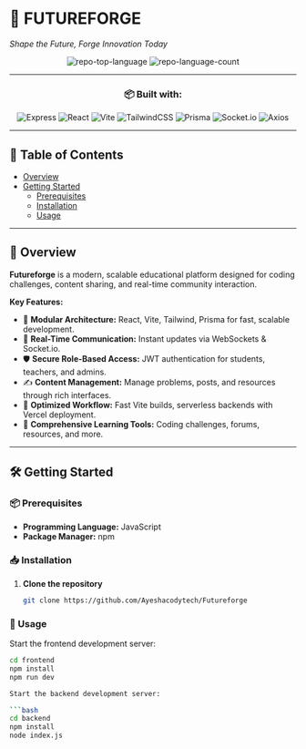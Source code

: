 # 🚀 FUTUREFORGE

*Shape the Future, Forge Innovation Today*

<div align="center">
  
![repo-top-language](https://img.shields.io/github/languages/top/Ayeshacodytech/Futureforge?style=flat&color=0080ff)
![repo-language-count](https://img.shields.io/github/languages/count/Ayeshacodytech/Futureforge?style=flat&color=0080ff)

---

### 📦 Built with:

![Express](https://img.shields.io/badge/Express-000000.svg?style=flat&logo=Express&logoColor=white)
![React](https://img.shields.io/badge/React-61DAFB.svg?style=flat&logo=React&logoColor=black)
![Vite](https://img.shields.io/badge/Vite-646CFF.svg?style=flat&logo=Vite&logoColor=white)
![TailwindCSS](https://img.shields.io/badge/TailwindCSS-38B2AC.svg?style=flat&logo=TailwindCSS&logoColor=white)
![Prisma](https://img.shields.io/badge/Prisma-2D3748.svg?style=flat&logo=Prisma&logoColor=white)
![Socket.io](https://img.shields.io/badge/Socket.io-010101.svg?style=flat&logo=socketdotio&logoColor=white)
![Axios](https://img.shields.io/badge/Axios-5A29E4.svg?style=flat&logo=Axios&logoColor=white)

</div>

---

## 📖 Table of Contents

- [Overview](#overview)
- [Getting Started](#getting-started)
  - [Prerequisites](#prerequisites)
  - [Installation](#installation)
  - [Usage](#usage)


---

## 📝 Overview

**Futureforge** is a modern, scalable educational platform designed for coding challenges, content sharing, and real-time community interaction.  

**Key Features:**

- 🧩 **Modular Architecture:** React, Vite, Tailwind, Prisma for fast, scalable development.
- 🔗 **Real-Time Communication:** Instant updates via WebSockets & Socket.io.
- 🛡️ **Secure Role-Based Access:** JWT authentication for students, teachers, and admins.
- ✍️ **Content Management:** Manage problems, posts, and resources through rich interfaces.
- 🚀 **Optimized Workflow:** Fast Vite builds, serverless backends with Vercel deployment.
- 🎯 **Comprehensive Learning Tools:** Coding challenges, forums, resources, and more.

---

## 🛠️ Getting Started

### 📦 Prerequisites

- **Programming Language:** JavaScript
- **Package Manager:** npm

### 📥 Installation

1. **Clone the repository**

   ```bash
   git clone https://github.com/Ayeshacodytech/Futureforge

### 🚀 Usage

Start the frontend development server:

```bash
cd frontend
npm install
npm run dev

Start the backend development server:

```bash
cd backend
npm install
node index.js
